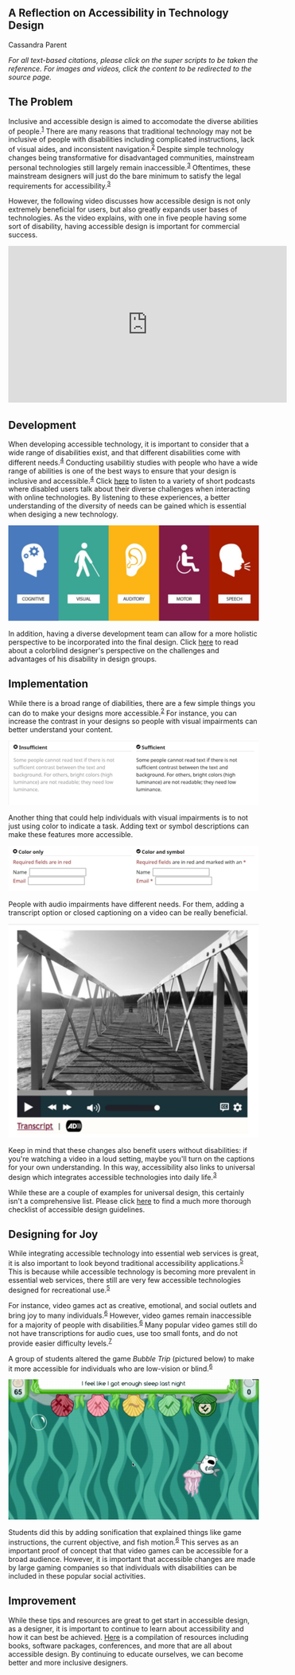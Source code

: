 ## A Reflection on Accessibility in Technology Design

Cassandra Parent

_For all text-based citations, please click on the super scripts to be taken the reference. For images and videos, click the content to be redirected to the source page._

## The Problem
Inclusive and accessible design is aimed to accomodate the diverse abilities of people.<sup>[1](https://www.sciencedirect.com/science/article/pii/S0142694X1730087X)</sup> There are many reasons that traditional technology may not be inclusive of people with disabilities including complicated instructions, lack of visual aides, and inconsistent navigation.<sup>[2](https://content.iospress.com/articles/technology-and-disability/tad00242)</sup> Despite simple technology changes being transformative for disadvantaged communities, mainstream personal technologies still largely remain inaccessible.<sup>[3](https://dl.acm.org/doi/abs/10.1145/3178855?casa_token=fCefw1GO1d0AAAAA:aDsxFfi060wTbTZ1LabQdP_dUklkE7ILuYbwNMQba8xhFRWrnvN7gDdkmFqt3EytKJdw5VTDDOye2w)</sup> Oftentimes, these mainstream designers will just do the bare minimum to satisfy the legal requirements for accessibility.<sup>[3](https://dl.acm.org/doi/abs/10.1145/3178855?casa_token=fCefw1GO1d0AAAAA:aDsxFfi060wTbTZ1LabQdP_dUklkE7ILuYbwNMQba8xhFRWrnvN7gDdkmFqt3EytKJdw5VTDDOye2w)</sup> 

However, the following video discusses how accessible design is not only extremely beneficial for users, but also greatly expands user bases of technologies. As the video explains, with one in five people having some sort of disability, having accessible design is important for commercial success. 

<center><iframe width="560" height="315" src="https://www.youtube.com/embed/dJfhi2P60Xo" title="YouTube video player" frameborder="0" allow="accelerometer; autoplay; clipboard-write; encrypted-media; gyroscope; picture-in-picture" allowfullscreen></iframe></center>

## Development

When developing accessible technology, it is important to consider that a wide range of disabilities exist, and that different disabilities come with different needs.<sup>[4](https://www.researchgate.net/publication/233608298_Conducting_Usability_Studies_with_Users_Who_Are_Elderly_or_Have_Disabilities)</sup> Conducting usabilitiy studies with people who have a wide range of abilities is one of the best ways to ensure that your design is inclusive and accessible.<sup>[4](https://www.researchgate.net/publication/233608298_Conducting_Usability_Studies_with_Users_Who_Are_Elderly_or_Have_Disabilities)</sup>
 Click [here](https://a11yrules.com/series/a11y-rules-soundbite/) to listen to a variety of short podcasts where disabled users talk about their diverse challenges when interacting with online technologies. By listening to these experiences, a better understanding of the diversity of needs can be gained which is essential when desiging a new technology.  

[![disability_range](disability_range2.JPG)](https://uxplanet.org/designing-with-accessibility-in-mind-f25a3f70b8c0)

In addition, having a diverse development team can allow for a more holistic perspective to be incorporated into the final design. Click [here](https://www.a11yproject.com/posts/2021-10-11-how-i-deal-with-colorblindness-as-a-digital-product-designer/) to read about a colorblind designer's perspective on the challenges and advantages of his disability in design groups. 

## Implementation
While there is a broad range of diabilities, there are a few simple things you can do to make your designs more accessible.<sup>[2](https://content.iospress.com/articles/technology-and-disability/tad00242)</sup> For instance, you can increase the contrast in your designs so people with visual impairments can better understand your content. 

[![image](contrast.JPG)](https://www.w3.org/WAI/tips/designing/)

Another thing that could help individuals with visual impairments is to not just using color to indicate a task. Adding text or symbol descriptions can make these features more accessible.

[![image](color_only.JPG)](https://www.w3.org/WAI/tips/designing/)

People with audio impairments have different needs. For them, adding a transcript option or closed captioning on a video can be really beneficial.

[![transcript](transcript.JPG)](https://www.w3.org/WAI/tips/designing/)

Keep in mind that these changes also benefit users without disabilities: if you're watching a video in a loud setting, maybe you'll turn on the captions for your own understanding. In this way, accessibility also links to universal design which integrates accessible technologies into daily life.<sup>[3](https://dl.acm.org/doi/abs/10.1145/3178855?casa_token=fCefw1GO1d0AAAAA:aDsxFfi060wTbTZ1LabQdP_dUklkE7ILuYbwNMQba8xhFRWrnvN7gDdkmFqt3EytKJdw5VTDDOye2w)</sup>  

While these are a couple of examples for universal design, this certainly isn't a comprehensive list. Please click [here](https://www.a11yproject.com/checklist/) to find a much more thorough checklist of accessible design guidelines. 

## Designing for Joy
While integrating accessible technology into essential web services is great, it is also important to look beyond traditional accessibility applications.<sup>[5](https://link.springer.com/chapter/10.1007/978-3-319-20916-6_38)</sup> This is because while accessible technology is becoming more prevalent in essential web services, there still are very few accessible technologies designed for recreational use.<sup>[5](https://link.springer.com/chapter/10.1007/978-3-319-20916-6_38)</sup>

For instance, video games act as creative, emotional, and social outlets and bring joy to many individuals.<sup>[6](https://link.springer.com/chapter/10.1007/978-3-030-23560-4_22)</sup> However, video games remain inaccessible for a majority of people with disabilities.<sup>[6](https://link.springer.com/chapter/10.1007/978-3-030-23560-4_22)</sup> Many popular video games still do not have transcriptions for audio cues, use too small fonts, and do not provide easier difficulty levels.<sup>[7](https://journals.sagepub.com/doi/full/10.1177/1555412020971500)</sup>

A group of students altered the game _Bubble Trip_ (pictured below) to make it more accessible for individuals who are low-vision or blind.<sup>[6](https://link.springer.com/chapter/10.1007/978-3-030-23560-4_22)</sup>

[![video_game](video_game.JPG)](https://link.springer.com/chapter/10.1007/978-3-030-23560-4_22)

Students did this by adding sonification that explained things like game instructions, the current objective, and fish motion.<sup>[6](https://link.springer.com/chapter/10.1007/978-3-030-23560-4_22)</sup> This serves as an important proof of concept that that video games can be accessible for a broad audience. However, it is important that accessible changes are made by large gaming companies so that individuals with disabilities can be included in these popular social activities. 

## Improvement
While these tips and resources are great to get start in accessible design, as a designer, it is important to continue to learn about accessibility and how it can best be achieved. [Here](https://www.a11yproject.com/resources/) is a compilation of resources including books, software packages, conferences, and more that are all about accessible design. By continuing to educate ourselves, we can become better and more inclusive designers. 

